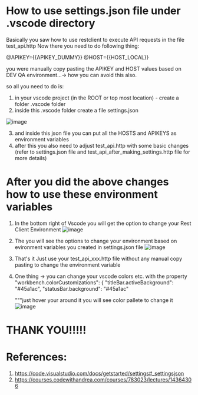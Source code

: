 # How to use settings.json file under .vscode directory 

Basically you saw how to use restclient to execute API requests in the file test_api.http
Now there you need to do following thing:

@APIKEY={{APIKEY_DUMMY}}
@HOST={{HOST_LOCAL}}

you were manually copy pasting the APIKEY and HOST values based on DEV QA environment...-> how you can avoid this also.

so all you need to do is:
1. in your vscode project (in the ROOT or top most location) - create a folder .vscode folder
2. inside this .vscode folder create a file settings.json

![image](https://user-images.githubusercontent.com/109071677/181795719-f0fef8d2-a0fe-49e8-9754-3006070dc4ca.png)

3. and inside this json file you can put all the HOSTS and APIKEYS as environment variables
4. after this you also need to adjust test_api.http with some basic changes
   (refer to settings.json file and test_api_after_making_settings.http file for more details)

# After you did the above changes how to use these environment variables
1. In the bottom right of Vscode you will get the option to change your Rest Client Environment
    ![image](https://user-images.githubusercontent.com/109071677/181798682-49f0ccd9-4895-48b4-8976-0c6c7e551633.png)

2. The you will see the options to change your environment based on evironment variables you created in settings.json file
    ![image](https://user-images.githubusercontent.com/109071677/181798897-dc722d82-f9e8-45d0-a9b0-3a8a4176cc71.png)

3. That's it Just use your test_api_xxx.http file without any manual copy pasting to change the environment variable
4. One thing -> you can change your vscode colors etc. with the property 
    "workbench.colorCustomizations": {
        "titleBar.activeBackground": "#45a1ac",
        "statusBar.background": "#45a1ac"
        
   """just hover your around it you will see color pallete to change it
   ![image](https://user-images.githubusercontent.com/109071677/181799496-85e4c43c-27f1-4321-b0e4-9f01fc9c9102.png)

# THANK YOU!!!!!
# References:
1. https://code.visualstudio.com/docs/getstarted/settings#_settingsjson
2. https://courses.codewithandrea.com/courses/783023/lectures/14364306
